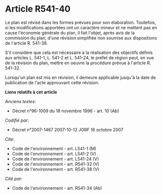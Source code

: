 # Article R541-40

Le plan est révisé dans les formes prévues pour son élaboration. Toutefois, si les modifications apportées ont un caractère
mineur et ne mettent pas en cause l'économie générale du plan, il fait l'objet, après avis de la commission du plan, d'une
révision simplifiée non soumise aux dispositions de l'article R. 541-38.

S'il considère que cela est nécessaire à la réalisation des objectifs définis aux articles L. 541-1, L. 541-2 et L. 541-24,
le préfet de région peut, en vue de la révision du plan, mettre en oeuvre la procédure prévue à l'article R. 541-32.

Lorsqu'un plan est mis en révision, il demeure applicable jusqu'à la date de publication de l'acte approuvant cette révision.

**Liens relatifs à cet article**

_Anciens textes_:

  - Décret n°96-1009 du 18 novembre 1996 - art. 10 (Ab)

_Codifié par_:

  - Décret n°2007-1467 2007-10-12 JORF 16 octobre 2007

_Cite_:

  - Code de l'environnement - art. L541-1 (M)
  - Code de l'environnement - art. L541-2 (V)
  - Code de l'environnement - art. L541-24 (V)
  - Code de l'environnement - art. R541-32 (V)
  - Code de l'environnement - art. R541-38 (V)

_Cité par_:

  - Code de l'environnement - art. R541-34 (Ab)
